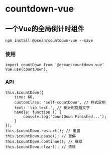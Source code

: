# countdown-vue

## 一个Vue的全局倒计时组件
```
npm install @ocean/countdown-vue --save
```

### 使用
```
import countDown from '@ocean/countdown-vue'
Vue.use(countDown);
```

### API
```
this.$countDown({
    time: 60,
    customClass: 'self-countDown', // 样式定制
    text: 'tip text.', // 倒计时提醒文字
    handle: function () {
        console.log('CountDown Finished...');
    }
});
this.$countDown.restart(); // 重置
this.$countDown.pause(); // 暂停
this.$countDown.continue(); // 继续
this.$countDown.clear(); // 清除
```

